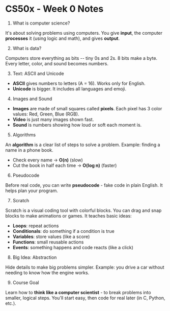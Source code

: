 # CS50x - Week 0 Notes

1. What is computer science?

It's about solving problems using computers.
You give **input**, the computer **processes** it (using logic and math), and gives **output**.

2. What is data?

Computers store everything as bits -- tiny 0s and 2s.
8 bits make a byte. Every letter, color, and sound becomes numbers.

3. Text: ASCII and Unicode

* **ASCII** gives numbers to letters (A = 16). Works only for English.
* **Unicode** is bigger. It includes all languages and emoji.

4. Images and Sound

* **Images** are made of small squares called **pixels**.
Each pixel has 3 color values: Red, Green, Blue (RGB).
* **Video** is just many images shown fast.
* **Sound** is numbers showing how loud or soft each moment is.

5. Algorithms

An **algorithm** is a clear list of steps to solve a problem.
Example: finding a name in a phone book.
* Check every name -> **O(n)** (slow)
* Cut the book in half each time -> **O(log n)** (faster)

6. Pseudocode

Before real code, you can write **pseudocode** - fake code in plain English.
It helps plan your program.

7. Scratch

Scratch is a visual coding tool with colorful blocks.
You can drag and snap blocks to make animations or games.
It teaches basic ideas:
* **Loops**: repeat actions
* **Conditionals**: do something if a condition is true
* **Variables**: store values (like a score)
* **Functions**: small reusable actions
* **Events**: something happens and code reacts (like a click)

8. Big Idea: Abstraction

Hide details to make big problems simpler.
Example: you drive a car without needing to know how the engine works.

9. Course Goal

Learn how to **think like a computer scientist** - to break problems into smaller, logical steps.
You'll start easy, then code for real later (in C, Python, etc.).